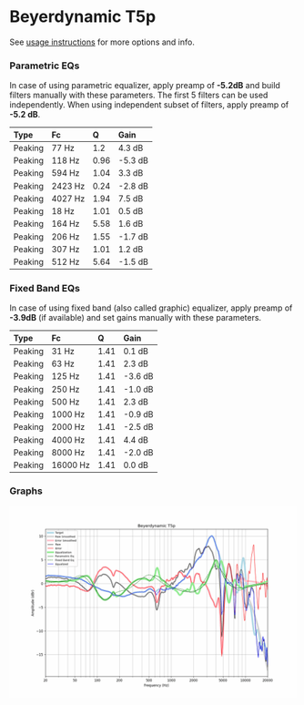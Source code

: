 # Beyerdynamic T5p
See [usage instructions](https://github.com/jaakkopasanen/AutoEq#usage) for more options and info.

### Parametric EQs
In case of using parametric equalizer, apply preamp of **-5.2dB** and build filters manually
with these parameters. The first 5 filters can be used independently.
When using independent subset of filters, apply preamp of **-5.2 dB**.

| Type    | Fc      |    Q | Gain    |
|:--------|:--------|:-----|:--------|
| Peaking | 77 Hz   | 1.2  | 4.3 dB  |
| Peaking | 118 Hz  | 0.96 | -5.3 dB |
| Peaking | 594 Hz  | 1.04 | 3.3 dB  |
| Peaking | 2423 Hz | 0.24 | -2.8 dB |
| Peaking | 4027 Hz | 1.94 | 7.5 dB  |
| Peaking | 18 Hz   | 1.01 | 0.5 dB  |
| Peaking | 164 Hz  | 5.58 | 1.6 dB  |
| Peaking | 206 Hz  | 1.55 | -1.7 dB |
| Peaking | 307 Hz  | 1.01 | 1.2 dB  |
| Peaking | 512 Hz  | 5.64 | -1.5 dB |

### Fixed Band EQs
In case of using fixed band (also called graphic) equalizer, apply preamp of **-3.9dB**
(if available) and set gains manually with these parameters.

| Type    | Fc       |    Q | Gain    |
|:--------|:---------|:-----|:--------|
| Peaking | 31 Hz    | 1.41 | 0.1 dB  |
| Peaking | 63 Hz    | 1.41 | 2.3 dB  |
| Peaking | 125 Hz   | 1.41 | -3.6 dB |
| Peaking | 250 Hz   | 1.41 | -1.0 dB |
| Peaking | 500 Hz   | 1.41 | 2.3 dB  |
| Peaking | 1000 Hz  | 1.41 | -0.9 dB |
| Peaking | 2000 Hz  | 1.41 | -2.5 dB |
| Peaking | 4000 Hz  | 1.41 | 4.4 dB  |
| Peaking | 8000 Hz  | 1.41 | -2.0 dB |
| Peaking | 16000 Hz | 1.41 | 0.0 dB  |

### Graphs
![](./Beyerdynamic%20T5p.png)